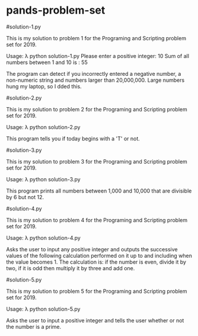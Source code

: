 # pands-problem-set

#solution-1.py

This is my solution to problem 1 for the Programing and Scripting problem set for 2019.

Usage:
λ python solution-1.py
Please enter a positive integer: 10
Sum of all numbers between 1 and  10  is :  55

The program can detect if you incorrectly entered a negative number, a non-numeric string and numbers larger than 20,000,000. Large numbers hung my laptop, so I dded this.



#solution-2.py

This is my solution to problem 2 for the Programing and Scripting problem set for 2019.

Usage:
λ python solution-2.py

This program tells you if today begins with a 'T' or not.

#solution-3.py

This is my solution to problem 3 for the Programing and Scripting problem set for 2019.

Usage:
λ python solution-3.py

This program prints all numbers between 1,000 and 10,000 that are divisible by 6 but not 12.




#solution-4.py

This is my solution to problem 4 for the Programing and Scripting problem set for 2019.

Usage:
λ python solution-4.py

Asks the user to input any positive integer and outputs the successive values of the following calculation performed on it up to and including when the value becomes 1. The calculation is: if the number is even, divide it by two, if it is odd then multiply it by three and add one.



#solution-5.py

This is my solution to problem 5 for the Programing and Scripting problem set for 2019.

Usage:
λ python solution-5.py

Asks the user to input a positive integer and tells the user whether or not the number is a prime.